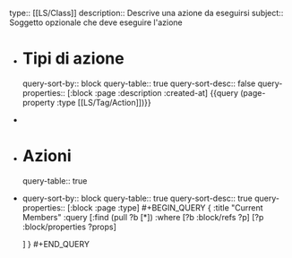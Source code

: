 type:: [[LS/Class]]
description:: Descrive una azione da eseguirsi
subject:: Soggetto opzionale che deve eseguire l'azione

- # Tipi di azione
  query-sort-by:: block
  query-table:: true
  query-sort-desc:: false
  query-properties:: [:block :page :description :created-at]
  {{query (page-property :type [[LS/Tag/Action]])}}
-
- # Azioni
  query-table:: true
- query-sort-by:: block
  query-table:: true
  query-sort-desc:: true
  query-properties:: [:block :page :type]
  #+BEGIN_QUERY
  { :title "Current Members"
    :query [:find (pull ?b [*])
            :where
            [?b :block/refs ?p]
            [?p :block/properties ?props]       
  
  
    ]
  }
  #+END_QUERY
